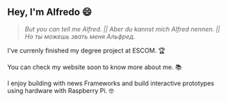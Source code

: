 ## Hey, I'm Alfredo 😄

> _But you can tell me Alfred. || Aber du kannst mich Alfred nennen. || Но ты можешь звать меня Альфред._

I've currenly finished my degree project at ESCOM. 🏆

You can check my website soon to know more about me. 📚

I enjoy building with news Frameworks and build interactive prototypes using hardware with Raspberry Pi. 🤓
